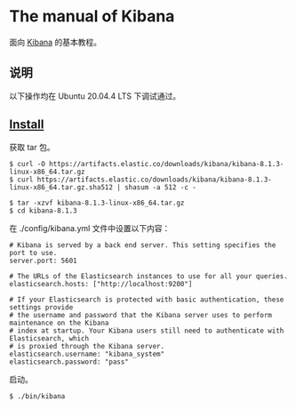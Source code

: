 # The manual of Kibana

面向 [Kibana](https://www.elastic.co/cn/kibana/) 的基本教程。

## 说明

以下操作均在 Ubuntu 20.04.4 LTS 下调试通过。

## [Install](https://www.elastic.co/guide/en/kibana/8.1/targz.html)

获取 tar 包。

```
$ curl -O https://artifacts.elastic.co/downloads/kibana/kibana-8.1.3-linux-x86_64.tar.gz
$ curl https://artifacts.elastic.co/downloads/kibana/kibana-8.1.3-linux-x86_64.tar.gz.sha512 | shasum -a 512 -c -

$ tar -xzvf kibana-8.1.3-linux-x86_64.tar.gz
$ cd kibana-8.1.3
```

在 ./config/kibana.yml 文件中设置以下内容：

```
# Kibana is served by a back end server. This setting specifies the port to use.
server.port: 5601

# The URLs of the Elasticsearch instances to use for all your queries.
elasticsearch.hosts: ["http://localhost:9200"]

# If your Elasticsearch is protected with basic authentication, these settings provide
# the username and password that the Kibana server uses to perform maintenance on the Kibana
# index at startup. Your Kibana users still need to authenticate with Elasticsearch, which
# is proxied through the Kibana server.
elasticsearch.username: "kibana_system"
elasticsearch.password: "pass"
```

启动。

```
$ ./bin/kibana
```
